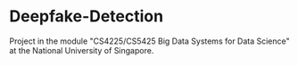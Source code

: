# Deepfake-Detection
Project in the module "CS4225/CS5425 Big Data Systems for Data Science" at the National University of Singapore.
